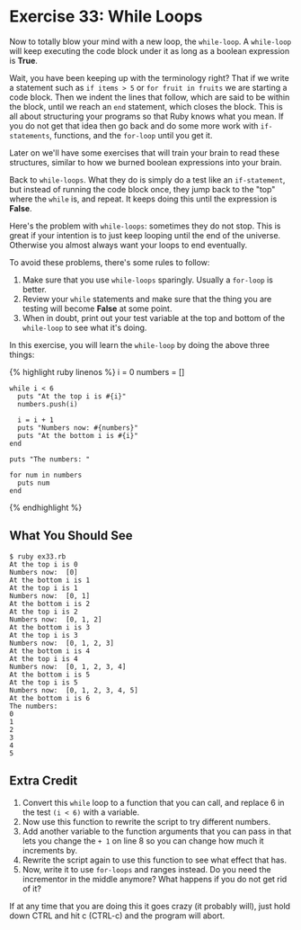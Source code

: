 # Exercise 33: While Loops

Now to totally blow your mind with a new loop, the `while-loop`. A `while-loop` will keep executing the code block under it as long as a boolean expression is **True**.

Wait, you have been keeping up with the terminology right? That if we write a statement such as `if items > 5` or `for fruit in fruits` we are starting a code block.  Then we indent the lines that follow, which are said to be within the block, until we reach an `end` statement, which closes the block. This is all about structuring your programs so that Ruby knows what you mean. If you do not get that idea then go back and do some more work with `if-statements`, functions, and the `for-loop` until you get it.

Later on we'll have some exercises that will train your brain to read these structures, similar to how we burned boolean expressions into your brain.

Back to `while-loops`. What they do is simply do a test like an `if-statement`, but instead of running the code block once, they jump back to the "top" where the `while` is, and repeat. It keeps doing this until the expression is **False**.

Here's the problem with `while-loops`: sometimes they do not stop. This is great if your intention is to just keep looping until the end of the universe. Otherwise you almost always want your loops to end eventually.

To avoid these problems, there's some rules to follow:

1. Make sure that you use `while-loops` sparingly. Usually a `for-loop` is better.
2. Review your `while` statements and make sure that the thing you are testing will become **False** at some point.
3. When in doubt, print out your test variable at the top and bottom of the `while-loop` to see what it's doing.

In this exercise, you will learn the `while-loop` by doing the above three things:

{% highlight ruby linenos %}
    i = 0
    numbers = []
    
    while i < 6
      puts "At the top i is #{i}"
      numbers.push(i)
    
      i = i + 1
      puts "Numbers now: #{numbers}"
      puts "At the bottom i is #{i}"
    end
    
    puts "The numbers: "
    
    for num in numbers
      puts num
    end
{% endhighlight %}

## What You Should See

    $ ruby ex33.rb
    At the top i is 0
    Numbers now:  [0]
    At the bottom i is 1
    At the top i is 1
    Numbers now:  [0, 1]
    At the bottom i is 2
    At the top i is 2
    Numbers now:  [0, 1, 2]
    At the bottom i is 3
    At the top i is 3
    Numbers now:  [0, 1, 2, 3]
    At the bottom i is 4
    At the top i is 4
    Numbers now:  [0, 1, 2, 3, 4]
    At the bottom i is 5
    At the top i is 5
    Numbers now:  [0, 1, 2, 3, 4, 5]
    At the bottom i is 6
    The numbers: 
    0
    1
    2
    3
    4
    5

## Extra Credit
1. Convert this `while` loop to a function that you can call, and replace 6 in the test `(i < 6)` with a variable.
2. Now use this function to rewrite the script to try different numbers.
3. Add another variable to the function arguments that you can pass in that lets you change the `+ 1` on line 8 so you can change how much it increments by.
4. Rewrite the script again to use this function to see what effect that has.
5. Now, write it to use `for-loops` and ranges instead. Do you need the incrementor in the middle anymore? What happens if you do not get rid of it?

If at any time that you are doing this it goes crazy (it probably will), just hold down CTRL and hit c (CTRL-c) and the program will abort.
